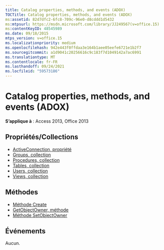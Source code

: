 ```yaml
---
title: Catalog properties, methods, and events (ADOX)
TOCTitle: Catalog properties, methods, and events (ADOX)
ms:assetid: 82d7dfc2-6fc8-709c-96e0-d8cddd1d5432
ms:mtpsurl: https://msdn.microsoft.com/library/JJ249567(v=office.15)
ms:contentKeyID: 48545989
ms.date: 09/18/2015
mtps_version: v=office.15
ms.localizationpriority: medium
ms.openlocfilehash: 942e443f0ffdaa3e164b1aee05eefe6721e1b2f7
ms.sourcegitcommit: a1d9041c20256616c9c183f7d1049142a7ac6991
ms.translationtype: MT
ms.contentlocale: fr-FR
ms.lasthandoff: 09/24/2021
ms.locfileid: "59573186"
---
```

# <a name="catalog-properties-methods-and-events-adox"></a>Catalog properties, methods, and events (ADOX)

**S’applique à** : Access 2013, Office 2013 

## <a name="propertiescollections"></a>Propriétés/Collections

- [ActiveConnection, propriété](activeconnection-property-adox.md)
- [Groups, collection](groups-collection-adox.md)
- [Procedures, collection](procedures-collection-adox.md)
- [Tables, collection](tables-collection-adox.md)
- [Users, collection](users-collection-adox.md)
- [Views, collection](views-collection-adox.md)

## <a name="methods"></a>Méthodes

- [Méthode Create](create-method-adox.md)
- [GetObjectOwner, méthode](getobjectowner-method-adox.md)
- [Méthode SetObjectOwner](https://docs.microsoft.com/office/vba/access/concepts/miscellaneous/setobjectowner-method-adox)

## <a name="events"></a>Événements

Aucun.

